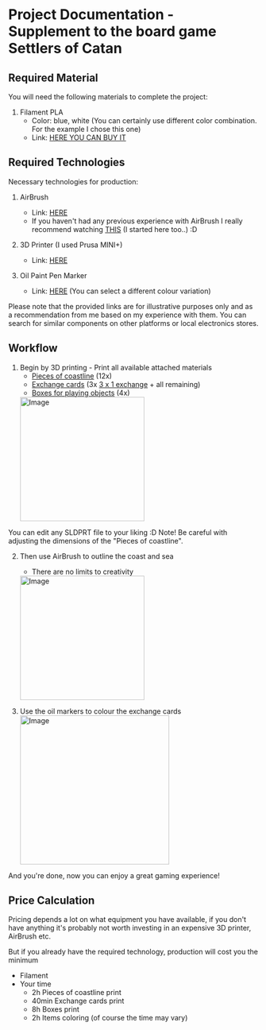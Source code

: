 
# Project Documentation - Supplement to the board game Settlers of Catan

## Required Material

You will need the following materials to complete the project:
1. Filament PLA
    - Color: blue, white (You can certainly use different color combination. For the example I chose this one)
    - Link: [HERE YOU CAN BUY IT](https://www.prusa3d.com/product/pearl-blue-pla-filament-1kg/)
    

## Required Technologies
Necessary technologies for production:

1. AirBrush
    - Link: [HERE](https://www.aliexpress.com/item/1005001970547422.html?spm=a2g0o.productlist.main.1.2cce4d03YQxWmW&algo_pvid=8b3f8e7d-286a-4f1c-9bbf)
    - If you haven't had any previous experience with AirBrush I really recommend watching [THIS](https://www.youtube.com/watch?v=2a9xuDa7gfs&t=1178s) (I started here too..) :D

2. 3D Printer (I used Prusa MINI+)
    - Link: [HERE](https://www.prusa3d.com/product/original-prusa-mini-kit-2/?gad=1&gclid=CjwKCAjw-IWkBhBTEiwA2exyO2PV1yUloRpDZJLgYFUV1rAJQzYntWmxgnZ57R80_eWWHrwOACBE2xoC1e0QAvD_BwE)

3. Oil Paint Pen Marker
    - Link: [HERE](https://www.aliexpress.com/item/4000835291994.html?spm=a2g0o.productlist.main.73.24ad6a58iJDqnd&algo_pvid=66fa2c26-af86-4fc4-8ca4-1323b0a56da8&algo_exp_id=66fa2c26-af86-4fc4-8ca4-1323b0a56da8-36&pdp_npi=3%40dis%21CZK%21259.93%21259.93%21%21%21%21%21%402145279016862926260987076d0790%2110000008707860643%21sea%21CZ%210&curPageLogUid=wQ5g1cAgfGpv) (You can select a different colour variation)

Please note that the provided links are for illustrative purposes only and as a recommendation from me based on my experience with them.
You can search for similar components on other platforms or local electronics stores.

## Workflow
    
1. Begin by 3D printing - Print all available attached materials
    - [Pieces of coastline](Border-Ready/Border_STL) (12x)
    - [Exchange cards](SmenaSTL) (3x [3 x 1 exchange](ExchangeCards/ExchangeCardsSTL/Exchange-Basic.STL) + all remaining)
    - [Boxes for playing objects](Box/Box-DONE.STL) (4x)
    <img src="Photo Documentation/Coastline_colored.jpg" alt="Image" width="250">

You can edit any SLDPRT file to your liking :D
Note! Be careful with adjusting the dimensions of the "Pieces of coastline".

        
2. Then use AirBrush to outline the coast and sea
    - There are no limits to creativity
    <img src="Photo Documentation/Coastline_colored.jpg" alt="Image" width="250">
    
3. Use the oil markers to colour the exchange cards
    <img src="" alt="Image" width="300">
    

And you're done, now you can enjoy a great gaming experience!

## Price Calculation

Pricing depends a lot on what equipment you have available, if you don't have anything it's probably not worth investing in an expensive 3D printer, AirBrush etc.

But if you already have the required technology, production will cost you the minimum
- Filament
- Your time
    - 2h Pieces of coastline print
    - 40min Exchange cards print
    - 8h Boxes print
    - 2h Items coloring (of course the time may vary)
